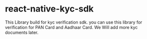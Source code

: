 # react-native-kyc-sdk

This Library build for kyc verification sdk. you can use this library for verification for PAN Card and Aadhaar Card.
We Will add more kyc documents later.
